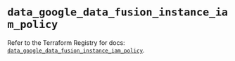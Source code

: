 # `data_google_data_fusion_instance_iam_policy`

Refer to the Terraform Registry for docs: [`data_google_data_fusion_instance_iam_policy`](https://registry.terraform.io/providers/hashicorp/google-beta/5.39.1/docs/data-sources/google_data_fusion_instance_iam_policy).
